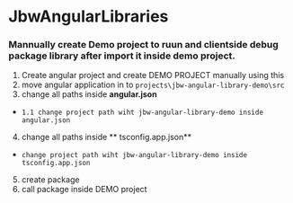 # JbwAngularLibraries
### Mannually create Demo project to ruun and clientside debug package library after import it inside demo project.

1. Create angular project and create DEMO PROJECT manually using this
2. move angular application in to `projects\jbw-angular-library-demo\src`
3. change all paths inside **angular.json**
- `1.1 change project path wiht jbw-angular-library-demo inside angular.json`
4. change all paths inside ** tsconfig.app.json**
- `change project path wiht jbw-angular-library-demo inside tsconfig.app.json`
5. create package
6. call package inside DEMO project

